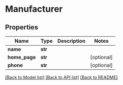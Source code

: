 # Manufacturer

## Properties
Name | Type | Description | Notes
------------ | ------------- | ------------- | -------------
**name** | **str** |  | 
**home_page** | **str** |  | [optional] 
**phone** | **str** |  | [optional] 

[[Back to Model list]](../README.md#documentation-for-models) [[Back to API list]](../README.md#documentation-for-api-endpoints) [[Back to README]](../README.md)


